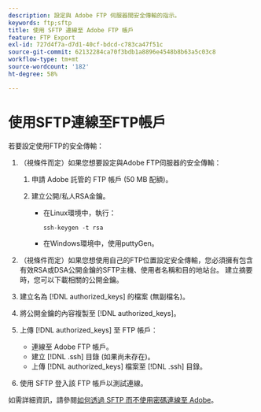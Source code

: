 ```yaml
---
description: 設定與 Adobe FTP 伺服器間安全傳輸的指示。
keywords: ftp;sftp
title: 使用 SFTP 連線至 Adobe FTP 帳戶
feature: FTP Export
exl-id: 727d4f7a-d7d1-40cf-bdcd-c783ca47f51c
source-git-commit: 62132284ca70f3bdb1a8896e4548b8b63a5c03c8
workflow-type: tm+mt
source-wordcount: '182'
ht-degree: 58%

---
```


# 使用SFTP連線至FTP帳戶

若要設定使用FTP的安全傳輸：

1. （視條件而定）如果您想要設定與Adobe FTP伺服器的安全傳輸：

   1. 申請 Adobe 託管的 FTP 帳戶 (50 MB 配額)。

   1. 建立公開/私人RSA金鑰。

      * 在Linux環境中，執行：

        ```
        ssh-keygen -t rsa
        ```

      * 在Windows環境中，使用puttyGen。

1. （視條件而定）如果您想使用自己的FTP位置設定安全傳輸，您必須擁有包含有效RSA或DSA公開金鑰的SFTP主機、使用者名稱和目的地站台。 建立摘要時，您可以下載相關的公開金鑰。

1. 建立名為 [!DNL authorized_keys] 的檔案 (無副檔名)。

1. 將公開金鑰的內容複製至 [!DNL authorized_keys]。

1. 上傳 [!DNL authorized_keys] 至 FTP 帳戶：

   * 連線至 Adobe FTP 帳戶。
   * 建立 [!DNL .ssh] 目錄 (如果尚未存在)。
   * 上傳 [!DNL authorized_keys] 檔案至 [!DNL .ssh] 目錄。

1. 使用 SFTP 登入該 FTP 帳戶以測試連線。

如需詳細資訊，請參閱[如何透過 SFTP 而不使用密碼連線至 Adobe](/help/export/ftp-and-sftp/c-sftp/ftp-sftp-cert-auth.md)。
